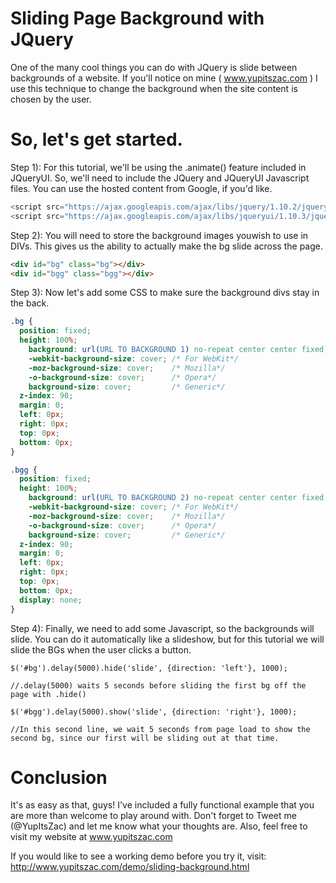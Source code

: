 Sliding Page Background with JQuery
======

One of the many cool things you can do with JQuery is slide between backgrounds of a website. If you'll notice on mine ( www.yupitszac.com ) I use this technique to change the background when the site content is chosen by the user.

So, let's get started.
======
Step 1): For this tutorial, we'll be using the .animate() feature included in JQueryUI. So, we'll need to include the JQuery and JQueryUI Javascript files. You can use the hosted content from Google, if you'd like.

```javascript
<script src="https://ajax.googleapis.com/ajax/libs/jquery/1.10.2/jquery.min.js"></script> 
<script src="https://ajax.googleapis.com/ajax/libs/jqueryui/1.10.3/jquery-ui.min.js"></script> 
```

Step 2): You will need to store the background images youwish to use in DIVs. This gives us the ability to actually make the bg slide across the page.

```html
<div id="bg" class="bg"></div>
<div id="bgg" class="bgg"></div>
```

Step 3): Now let's add some CSS to make sure the background divs stay in the back.

```css
.bg {
  position: fixed;
  height: 100%;
    background: url(URL TO BACKGROUND 1) no-repeat center center fixed;
    -webkit-background-size: cover; /* For WebKit*/
    -moz-background-size: cover;    /* Mozilla*/
    -o-background-size: cover;      /* Opera*/
    background-size: cover;         /* Generic*/
  z-index: 90;
  margin: 0;
  left: 0px;
  right: 0px;
  top: 0px;
  bottom: 0px;
}

.bgg {
  position: fixed;
  height: 100%;
    background: url(URL TO BACKGROUND 2) no-repeat center center fixed;
    -webkit-background-size: cover; /* For WebKit*/
    -moz-background-size: cover;    /* Mozilla*/
    -o-background-size: cover;      /* Opera*/
    background-size: cover;         /* Generic*/
  z-index: 90;
  margin: 0;
  left: 0px;
  right: 0px;
  top: 0px;
  bottom: 0px;
  display: none;
}
```

Step 4): Finally, we need to add some Javascript, so the backgrounds will slide. You can do it automatically like a slideshow, but for this tutorial we will slide the BGs when the user clicks a button.

```
$('#bg').delay(5000).hide('slide', {direction: 'left'}, 1000);

//.delay(5000) waits 5 seconds before sliding the first bg off the page with .hide()

$('#bgg').delay(5000).show('slide', {direction: 'right'}, 1000);

//In this second line, we wait 5 seconds from page load to show the second bg, since our first will be sliding out at that time.
```

Conclusion
======

It's as easy as that, guys! I've included a fully functional example that you are more than welcome to play around with. Don't forget to Tweet me (@YupItsZac) and let me know what your thoughts are. Also, feel free to visit my website at www.yupitszac.com

If you would like to see a working demo before you try it, visit: http://www.yupitszac.com/demo/sliding-background.html